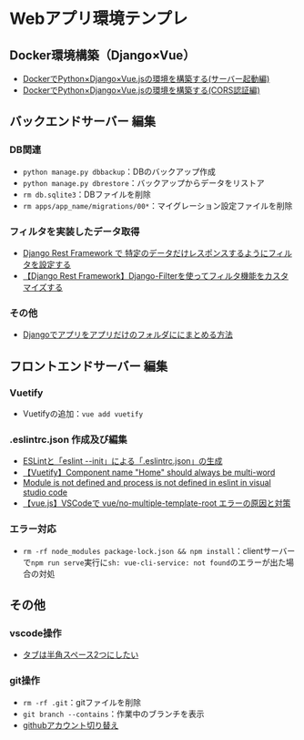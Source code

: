 # Webアプリ環境テンプレ

## Docker環境構築（Django×Vue）

- [DockerでPython×Django×Vue.jsの環境を構築する(サーバー起動編)](https://www.miracleave.co.jp/contents/1715/post-1715/)
- [DockerでPython×Django×Vue.jsの環境を構築する(CORS認証編)](https://www.miracleave.co.jp/contents/1863/post-1863/)

## バックエンドサーバー 編集

### DB関連

- `python manage.py dbbackup`：DBのバックアップ作成
- `python manage.py dbrestore`：バックアップからデータをリストア
- `rm db.sqlite3`：DBファイルを削除
- `rm apps/app_name/migrations/00*`：マイグレーション設定ファイルを削除

### フィルタを実装したデータ取得

- [Django Rest Framework で 特定のデータだけレスポンスするようにフィルタを設定する](https://qiita.com/Ajyarimochi/items/7e22de20292ca57ea8dc)
- [【Django Rest Framework】Django-Filterを使ってフィルタ機能をカスタマイズする](https://qiita.com/Ajyarimochi/items/a88331825667ce27cf48)

### その他

- [Djangoでアプリをアプリだけのフォルダににまとめる方法](https://qiita.com/HiroakiIwata/items/b75fff69c61fddd4487d)

## フロントエンドサーバー 編集

### Vuetify

- Vuetifyの追加：`vue add vuetify`

### .eslintrc.json 作成及び編集

- [ESLintと「eslint --init」による「.eslintrc.json」の生成](https://www.konosumi.net/entry/2019/09/01/165449)
- [【Vuetify】Component name "Home" should always be multi-word](https://zenn.dev/teba_eleven/articles/5af8f29e9e200d)
- [Module is not defined and process is not defined in eslint in visual studio code](https://itecnote.com/tecnote/module-is-not-defined-and-process-is-not-defined-in-eslint-in-visual-studio-code/)
- [【vue.js】VSCodeで vue/no-multiple-template-root エラーの原因と対策](https://qiita.com/Moris_Mk-II/items/af0f986531e99e6bf3f0#:~:text=%27vue/no%2Dmultiple%2Dtemplate%2Droot%27%3A%20%27off%27%20%20%20%20//%20%E3%81%93%E3%82%8C%E3%81%A7%E3%81%93%E3%81%AE%E4%BD%99%E8%A8%88%E3%81%AA%E3%83%81%E3%82%A7%E3%83%83%E3%82%AF%E6%A9%9F%E8%83%BD%E3%82%92%E3%81%8A%E3%81%A3%E3%81%B5%E3%81%AB%E5%87%BA%E6%9D%A5%E3%82%8B%E7%AD%88%E3%81%AA%E3%81%AE%E3%81%AB%E3%80%81%E3%82%A8%E3%83%A9%E3%83%BC%E3%81%AF%E8%A7%A3%E6%B6%88%E3%81%95%E3%82%8C%E3%81%9A%E3%80%82)

### エラー対応

- `rm -rf node_modules package-lock.json && npm install`：clientサーバーで`npm run serve`実行に`sh: vue-cli-service: not found`のエラーが出た場合の対処

## その他

### vscode操作

- [タブは半角スペース2つにしたい](https://simplesimples.com/web/application/vscode/tab-space/)

### git操作

- `rm -rf .git`：gitファイルを削除
- `git branch --contains`：作業中のブランチを表示
- [githubアカウント切り替え](https://note.com/bluecode_inc/n/n3f67774c8642)
 